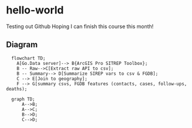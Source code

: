 # hello-world
Testing out Github
Hoping I can finish this course this month!

## Diagram
```mermaid
  flowchart TD;
    A[Go.Data server]--> B{ArcGIS Pro SITREP Toolbox};
    B -- Raw-->C[Extract raw API to csv];
    B -- Summary--> D[Summarize SIREP vars to csv & FGDB];
    C --> E[Join to geography];
    F --> G[summary csvs, FGDB features (contacts, cases, follow-ups, deaths);
```
```mermaid
  graph TD;
      A-->B;
      A-->C;
      B-->D;
      C-->D;
```
